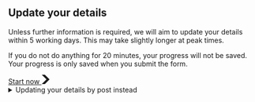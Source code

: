 ## Update your details

Unless further information is required, we will aim to update your details within 5 working days. This may take slightly longer at peak times.
<br>

If you do not do anything for 20 minutes, your progress will not be saved. Your progress is only saved when you submit the form.

  <a href="/applicant-details" role="button" draggable="false" class="govuk-button govuk-button--start" data-module="govuk-button">
    Start now
    <svg class="govuk-button__start-icon" xmlns="http://www.w3.org/2000/svg" width="17.5" height="19" viewBox="0 0 33 40" aria-hidden="true" focusable="false">
      <path fill="currentColor" d="M0 0h13l20 20-20 20H0l20-20z" />
    </svg>
  </a>

  <details class="govuk-details">
    <summary class="govuk-details__summary">
      <span class="govuk-details__summary-text">
        Updating your details by post instead
      </span>
    </summary>
    <div class="govuk-details__text">
      If you are unable to submit a change of address request online, you can submit a postal application.
      However, if your request is urgent, please use the online service. <br> <br>
      If you submit your notification by post, it will take up to 5 working days from receipt of correspondence.
    </div>
  </details>
